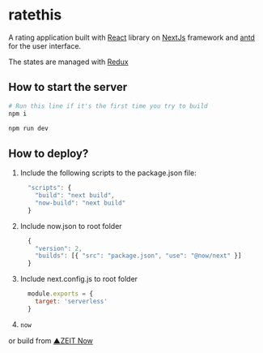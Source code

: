 # ratethis
A rating application built with [React](https://reactjs.org) library on [NextJs](https://nextjs.org) framework and [antd](https://ant.design/) for the user interface.

The states are managed with [Redux](https://redux.js.org)

## How to start the server

```bash
# Run this line if it's the first time you try to build
npm i

npm run dev
```

## How to deploy?

1. Include the following scripts to the package.json file:
    ```js
      "scripts": {
        "build": "next build",
        "now-build": "next build"
      }
    ```

1. Include now.json to root folder
    ```js
      {
        "version": 2,
        "builds": [{ "src": "package.json", "use": "@now/next" }]
      }
    ```

2. Include next.config.js to root folder
    ```js
      module.exports = {
        target: 'serverless'
      }
    ```

3. 
    ```bash
    now
    ```
 or build from
 [▲ZEIT Now](https://zeit.co/now)
